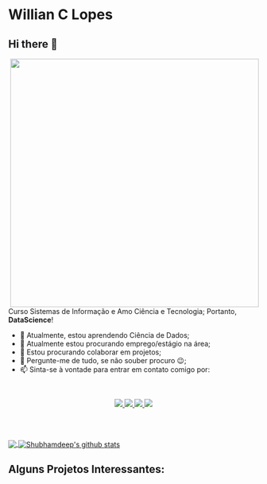 # Willian C Lopes

## Hi there 👋

<!--
**willianclopes/willianclopes** is a ✨ _special_ ✨ repository because its `README.md` (this file) appears on your GitHub profile.

Here are some ideas to get you started:

- 🔭 I’m currently working on ...
- 🌱 I’m currently learning ...
- 👯 I’m looking to collaborate on ...
- 🤔 I’m looking for help with ...
- 💬 Ask me about ...
- 📫 How to reach me: ...
- 😄 Pronouns: ...
- ⚡ Fun fact: ...
-->

<img src="https://media2.giphy.com/media/dWesBcTLavkZuG35MI/giphy.gif?cid=ecf05e47e8919723cba974ce3745352c73de740e04e7742f&rid=giphy.gif" min-width="500px" max-width="500px" width="500px" align="right">

<br>

<p>  
  
Curso Sistemas de Informação e Amo Ciência e Tecnologia; Portanto, **DataScience**!

- 🌱 Atualmente, estou aprendendo Ciência de Dados;
- 🔭 Atualmente estou procurando emprego/estágio na área;
- 👯 Estou procurando colaborar em projetos;
- 💬 Pergunte-me de tudo, se não souber procuro 😉;
- 📫 Sinta-se à vontade para entrar em contato comigo por:

</p>

<br>

<p align="center"> 
  
  <a href="https://github.com/willianclopes" alt="GitHub">
    <img src="https://img.shields.io/badge/-GitHub-000?style=flat&logo=Github&logoColor=white" />
  </a>
    <a href="https://medium.com/@willclopes" alt="medium">
    <img src="https://img.shields.io/badge/-Medium-fff?style=flat&logo=Medium&logoColor=black" />
  </a>
  <a href="https://www.linkedin.com/in/willclopes/" alt="LinkedIn">
    <img src="https://img.shields.io/badge/-LinkedIn-blue?style=flat&logo=Linkedin&logoColor=white" />
  </a>
  <a href="https://mailto:willclopes@gmail.com">
   <img src="https://img.shields.io/badge/-Gmail-c14438?style=flat&logo=Gmail&logoColor=white" />
  </a>
  
</p>

<br><br>

<p>
<a href="https://github.com/willianclopes">
<img align="center" src="https://github-readme-stats.vercel.app/api/top-langs/?username=willianclopes&&langs_count=3&theme=tokyonight&hide_langs_below=1" />
</a>

<a href="https://github.com/willianclopes">
<img align="center" src="https://github-readme-stats.vercel.app/api?username=willianclopes&show_icons=true&theme=tokyonight&line_height=27" alt="Shubhamdeep's github stats"/>
</a>
</p>



## Alguns Projetos Interessantes:


<!--
* **Business opportunities with Airbnb data in San Francisco (USA):** [Link](https://github.com/diegopescoalcalde/portfolio/blob/master/English_San_Francisco_Airbnb_Data_Analysis.ipynb)
* **How the increase of killings by Police officers impacts violence rates in Rio de Janeiro:** [Link](https://github.com/diegopescoalcalde/portfolio/blob/master/How_the_increase_of_killings_by_Police_officers_impacts_violence_rates_in_Rio_de_Janeiro.ipynb)
* **Custom Dashboard to Monitor COVID-19:** [Link](https://github.com/diegopescoalcalde/portfolio/blob/master/Custom_Dashboard_to_Monitor_COVID_19.ipynb)
* **Credit Card Fraud Detection using Machine Learning Models:** [Link](https://github.com/diegopescoalcalde/portfolio/blob/master/Credit_Card_Fraud_Detection.ipynb)
---
-->
